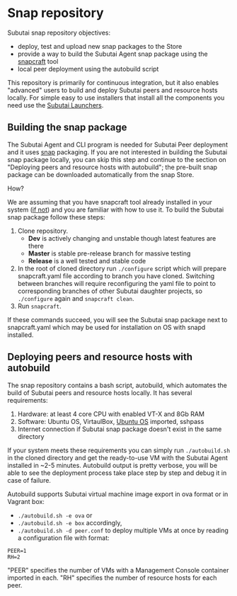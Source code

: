 # Snap repository
Subutai snap repository objectives:
- deploy, test and upload new snap packages to the Store 
- provide a way to build the Subutai Agent snap package using the [snapcraft](https://snapcraft.io/) tool
- local peer deployment using the autobuild script

This repository is primarily for continuous integration, but it also enables "advanced" users to build and deploy Subutai peers and resource hosts locally. For simple easy to use installers that install all the components you need use the [Subutai 
Launchers](https://subutai.io/installation.html).

## Building the snap package
The Subutai Agent and CLI program is needed for Subutai Peer deployment and it uses [snap](https://snapcraft.io/docs/snaps/intro) packaging. If you are not interested in building the Subutai snap package locally, you can skip this step and continue to the section on "Deploying peers and resource hosts with autobuild"; the pre-built snap package can be downloaded automatically from the snap Store.

How?

We are assuming that you have snapcraft tool already installed in your system ([if not](https://snapcraft.io/docs/build-snaps/)) and you are familiar with how to use it. To build the Subutai snap package follow these steps:
1) Clone repository.
   - **Dev** is actively changing and unstable though latest features are there
   - **Master** is stable pre-release branch for massive testing 
   - **Release** is a well tested and stable code
2) In the root of cloned directory run `./configure` script which will prepare snapcraft.yaml file according to branch you have cloned.
Switching between branches will require reconfiguring the yaml file to point to corresponding branches of other Subutai daughter projects, 
so `./configure` again and `snapcraft clean`.
3) Run `snapcraft`. 

If these commands succeed, you will see the Subutai snap package next to snapcraft.yaml which may be used 
for installation on OS with snapd installed.

## Deploying peers and resource hosts with autobuild
The snap repository contains a bash script, autobuild, which automates the build of Subutai peers and resource hosts locally. It has several requirements:

1) Hardware: at least 4 core CPU with enabled VT-X and 8Gb RAM
2) Software: Ubuntu OS, VirtaulBox, [Ubuntu OS](https://cdn.subut.ai:8338/kurjun/rest/raw/get?name=ubuntu16.ova) imported, sshpass
3) Internet connection if Subutai snap package doesn't exist in the same directory

If your system meets these requirements you can simply run `./autobuild.sh` in the cloned directory and get the ready-to-use VM with the Subutai Agent installed in ~2-5 minutes. Autobuild output is pretty verbose, you will be able to see the deployment process take place step by step and debug it in case of failure.

Autobuild supports Subutai virtual machine image export in ova format or in Vagrant box: 
- `./autobuild.sh -e ova` or 
- `./autobuild.sh -e box` accordingly, 
- `./autobuild.sh -d peer.conf` to deploy multiple VMs at once by reading a configuration file with format: 

```
PEER=1
RH=2
```  

"PEER" specifies the number of VMs with a Management Console container imported in each. "RH" specifies the number of resource hosts for each peer.
